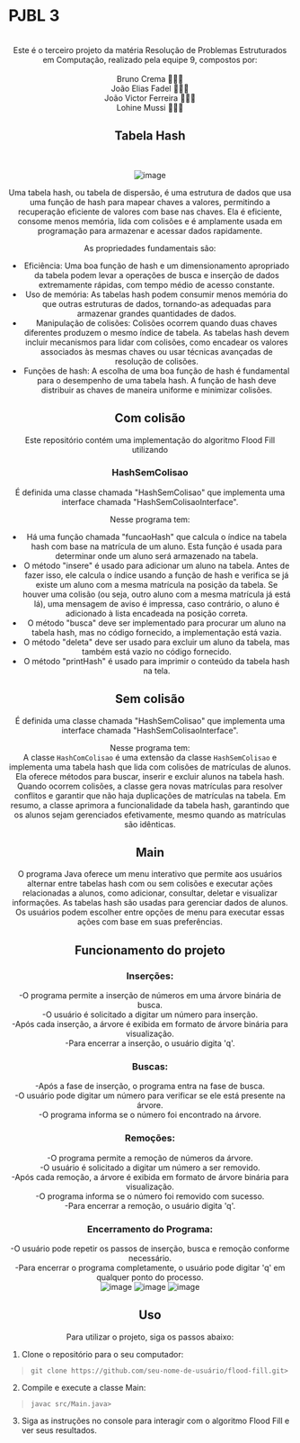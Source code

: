 # PJBL 3

<meta name="viewport" content="width=device-width, initial-scale=1.0, minimum-scale=1.0">

<div align="center">

 <br>
     Este é o terceiro projeto da matéria Resolução de Problemas Estruturados em Computação, realizado pela equipe 9, compostos por: <br><br>
     Bruno Crema 👨🏼‍💻 <br>
     João Elias Fadel 👨🏻‍💻 <br>
     João Victor Ferreira 👨🏽‍💻 <br>
     Lohine Mussi 👩🏻‍💻 
     
## Tabela Hash 
<br> 

![image](https://github.com/Bhrema/hash-table/assets/91105011/652bd000-7487-4253-a5af-ddd1e0feccb9)


Uma tabela hash, ou tabela de dispersão, é uma estrutura de dados que usa uma função de hash para mapear chaves a valores, permitindo a recuperação eficiente de valores com base nas chaves. Ela é eficiente, consome menos memória, lida com colisões e é amplamente usada em programação para armazenar e acessar dados rapidamente.

As propriedades fundamentais são: 

* Eficiência: Uma boa função de hash e um dimensionamento apropriado da tabela podem levar a operações de busca e inserção de dados extremamente rápidas, com tempo médio de acesso constante.
* Uso de memória: As tabelas hash podem consumir menos memória do que outras estruturas de dados, tornando-as adequadas para armazenar grandes quantidades de dados.
* Manipulação de colisões: Colisões ocorrem quando duas chaves diferentes produzem o mesmo índice de tabela. As tabelas hash devem incluir mecanismos para lidar com colisões, como encadear os valores associados às mesmas chaves ou usar técnicas avançadas de resolução de colisões.
* Funções de hash: A escolha de uma boa função de hash é fundamental para o desempenho de uma tabela hash. A função de hash deve distribuir as chaves de maneira uniforme e minimizar colisões.

## Com colisão
Este repositório contém uma implementação do algoritmo Flood Fill utilizando <br>

### HashSemColisao 
É definida uma classe chamada "HashSemColisao" que implementa uma interface chamada "HashSemColisaoInterface".
<br>

Nesse programa tem: 
- Há uma função chamada "funcaoHash" que calcula o índice na tabela hash com base na matrícula de um aluno. Esta função é usada para determinar onde um aluno será armazenado na tabela.<br>
- O método "insere" é usado para adicionar um aluno na tabela. Antes de fazer isso, ele calcula o índice usando a função de hash e verifica se já existe um aluno com a mesma matrícula na posição da tabela. Se houver uma colisão (ou seja, outro aluno com a mesma matrícula já está lá), uma mensagem de aviso é impressa, caso contrário, o aluno é adicionado à lista encadeada na posição correta.<br>
- O método "busca" deve ser implementado para procurar um aluno na tabela hash, mas no código fornecido, a implementação está vazia.<br>
- O método "deleta" deve ser usado para excluir um aluno da tabela, mas também está vazio no código fornecido.<br>
- O método "printHash" é usado para imprimir o conteúdo da tabela hash na tela.<br>
## Sem colisão
É definida uma classe chamada "HashSemColisao" que implementa uma interface chamada "HashSemColisaoInterface".
<br>

Nesse programa tem: <br>
A classe `HashComColisao` é uma extensão da classe `HashSemColisao` e implementa uma tabela hash que lida com colisões de matrículas de alunos. Ela oferece métodos para buscar, inserir e excluir alunos na tabela hash. Quando ocorrem colisões, a classe gera novas matrículas para resolver conflitos e garantir que não haja duplicações de matrículas na tabela. Em resumo, a classe aprimora a funcionalidade da tabela hash, garantindo que os alunos sejam gerenciados efetivamente, mesmo quando as matrículas são idênticas. <br>
## Main
O programa Java oferece um menu interativo que permite aos usuários alternar entre tabelas hash com ou sem colisões e executar ações relacionadas a alunos, como adicionar, consultar, deletar e visualizar informações. As tabelas hash são usadas para gerenciar dados de alunos. Os usuários podem escolher entre opções de menu para executar essas ações com base em suas preferências. <br>


## Funcionamento do projeto 
### Inserções: <br>
-O programa permite a inserção de números em uma árvore binária de busca.<br>
-O usuário é solicitado a digitar um número para inserção.<br>
-Após cada inserção, a árvore é exibida em formato de árvore binária para visualização.<br>
-Para encerrar a inserção, o usuário digita 'q'.<br>
### Buscas: <br>
-Após a fase de inserção, o programa entra na fase de busca.<br>
-O usuário pode digitar um número para verificar se ele está presente na árvore.<br>
-O programa informa se o número foi encontrado na árvore.<br>
### Remoções:<br>
-O programa permite a remoção de números da árvore.<br>
-O usuário é solicitado a digitar um número a ser removido.<br>
-Após cada remoção, a árvore é exibida em formato de árvore binária para visualização.<br>
-O programa informa se o número foi removido com sucesso.<br>
-Para encerrar a remoção, o usuário digita 'q'.<br>
### Encerramento do Programa:<br>
-O usuário pode repetir os passos de inserção, busca e remoção conforme necessário.<br>
-Para encerrar o programa completamente, o usuário pode digitar 'q' em qualquer ponto do processo.<br>
![image](https://github.com/BES-Noite/PJBL2-ArvoreBinariaDeBusca/assets/91105011/db43740b-4107-4b35-9668-44b082f3a36a)
![image](https://github.com/BES-Noite/PJBL2-ArvoreBinariaDeBusca/assets/91105011/071bbe23-f509-4a60-8e58-70c761f25c7b)
![image](https://github.com/BES-Noite/PJBL2-ArvoreBinariaDeBusca/assets/91105011/cc22b934-403b-4af0-89d7-62dba6c04ea7) <br>

## Uso 
Para utilizar o projeto, siga os passos abaixo:

</div>

1. Clone o repositório para o seu computador:
>```git clone https://github.com/seu-nome-de-usuário/flood-fill.git> ```

2. Compile e execute a classe Main:
>```javac src/Main.java>```

3. Siga as instruções no console para interagir com o algoritmo Flood Fill e ver seus resultados.

